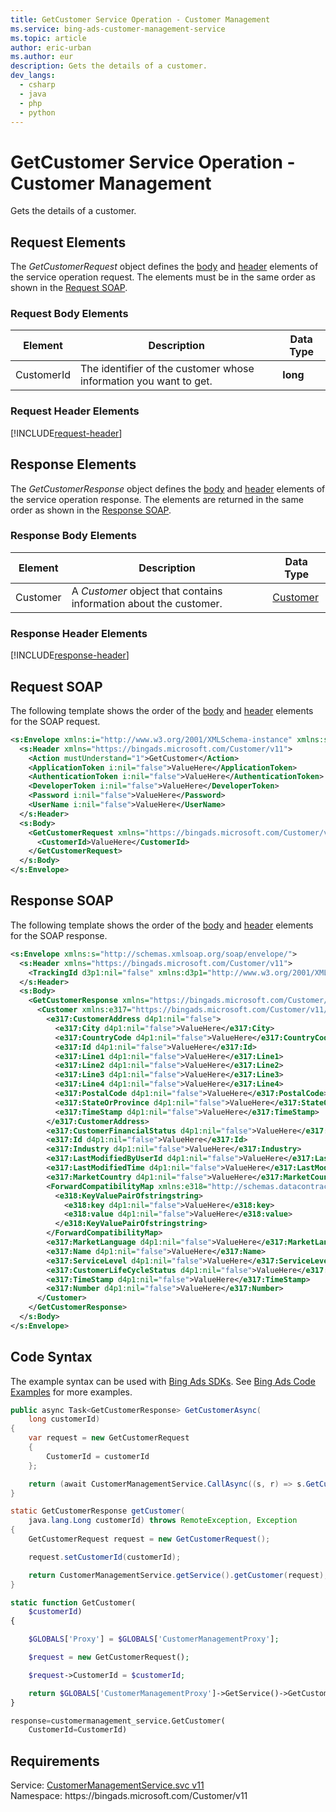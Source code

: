 ```yaml
---
title: GetCustomer Service Operation - Customer Management
ms.service: bing-ads-customer-management-service
ms.topic: article
author: eric-urban
ms.author: eur
description: Gets the details of a customer.
dev_langs: 
  - csharp
  - java
  - php
  - python
---
```

# GetCustomer Service Operation - Customer Management
Gets the details of a customer.

## <a name="request"></a>Request Elements
The *GetCustomerRequest* object defines the [body](#request-body) and [header](#request-header) elements of the service operation request. The elements must be in the same order as shown in the [Request SOAP](#request-soap). 

### <a name="request-body"></a>Request Body Elements

|Element|Description|Data Type|
|-----------|---------------|-------------|
|<a name="customerid"></a>CustomerId|The identifier of the customer whose information you want to get.|**long**|

### <a name="request-header"></a>Request Header Elements
[!INCLUDE[request-header](./includes/request-header)]

## <a name="response"></a>Response Elements
The *GetCustomerResponse* object defines the [body](#response-body) and [header](#response-header) elements of the service operation response. The elements are returned in the same order as shown in the [Response SOAP](#response-soap).

### <a name="response-body"></a>Response Body Elements

|Element|Description|Data Type|
|-----------|---------------|-------------|
|<a name="customer"></a>Customer|A *Customer* object that contains information about the customer.|[Customer](customer)|

### <a name="response-header"></a>Response Header Elements
[!INCLUDE[response-header](./includes/response-header)]

## <a name="request-soap"></a>Request SOAP
The following template shows the order of the [body](#request-body) and [header](#request-header) elements for the SOAP request.

```xml
<s:Envelope xmlns:i="http://www.w3.org/2001/XMLSchema-instance" xmlns:s="http://schemas.xmlsoap.org/soap/envelope/">
  <s:Header xmlns="https://bingads.microsoft.com/Customer/v11">
    <Action mustUnderstand="1">GetCustomer</Action>
    <ApplicationToken i:nil="false">ValueHere</ApplicationToken>
    <AuthenticationToken i:nil="false">ValueHere</AuthenticationToken>
    <DeveloperToken i:nil="false">ValueHere</DeveloperToken>
    <Password i:nil="false">ValueHere</Password>
    <UserName i:nil="false">ValueHere</UserName>
  </s:Header>
  <s:Body>
    <GetCustomerRequest xmlns="https://bingads.microsoft.com/Customer/v11">
      <CustomerId>ValueHere</CustomerId>
    </GetCustomerRequest>
  </s:Body>
</s:Envelope>
```

## <a name="response-soap"></a>Response SOAP
The following template shows the order of the [body](#response-body) and [header](#response-header) elements for the SOAP response.

```xml
<s:Envelope xmlns:s="http://schemas.xmlsoap.org/soap/envelope/">
  <s:Header xmlns="https://bingads.microsoft.com/Customer/v11">
    <TrackingId d3p1:nil="false" xmlns:d3p1="http://www.w3.org/2001/XMLSchema-instance">ValueHere</TrackingId>
  </s:Header>
  <s:Body>
    <GetCustomerResponse xmlns="https://bingads.microsoft.com/Customer/v11">
      <Customer xmlns:e317="https://bingads.microsoft.com/Customer/v11/Entities" d4p1:nil="false" xmlns:d4p1="http://www.w3.org/2001/XMLSchema-instance">
        <e317:CustomerAddress d4p1:nil="false">
          <e317:City d4p1:nil="false">ValueHere</e317:City>
          <e317:CountryCode d4p1:nil="false">ValueHere</e317:CountryCode>
          <e317:Id d4p1:nil="false">ValueHere</e317:Id>
          <e317:Line1 d4p1:nil="false">ValueHere</e317:Line1>
          <e317:Line2 d4p1:nil="false">ValueHere</e317:Line2>
          <e317:Line3 d4p1:nil="false">ValueHere</e317:Line3>
          <e317:Line4 d4p1:nil="false">ValueHere</e317:Line4>
          <e317:PostalCode d4p1:nil="false">ValueHere</e317:PostalCode>
          <e317:StateOrProvince d4p1:nil="false">ValueHere</e317:StateOrProvince>
          <e317:TimeStamp d4p1:nil="false">ValueHere</e317:TimeStamp>
        </e317:CustomerAddress>
        <e317:CustomerFinancialStatus d4p1:nil="false">ValueHere</e317:CustomerFinancialStatus>
        <e317:Id d4p1:nil="false">ValueHere</e317:Id>
        <e317:Industry d4p1:nil="false">ValueHere</e317:Industry>
        <e317:LastModifiedByUserId d4p1:nil="false">ValueHere</e317:LastModifiedByUserId>
        <e317:LastModifiedTime d4p1:nil="false">ValueHere</e317:LastModifiedTime>
        <e317:MarketCountry d4p1:nil="false">ValueHere</e317:MarketCountry>
        <ForwardCompatibilityMap xmlns:e318="http://schemas.datacontract.org/2004/07/System.Collections.Generic" d4p1:nil="false">
          <e318:KeyValuePairOfstringstring>
            <e318:key d4p1:nil="false">ValueHere</e318:key>
            <e318:value d4p1:nil="false">ValueHere</e318:value>
          </e318:KeyValuePairOfstringstring>
        </ForwardCompatibilityMap>
        <e317:MarketLanguage d4p1:nil="false">ValueHere</e317:MarketLanguage>
        <e317:Name d4p1:nil="false">ValueHere</e317:Name>
        <e317:ServiceLevel d4p1:nil="false">ValueHere</e317:ServiceLevel>
        <e317:CustomerLifeCycleStatus d4p1:nil="false">ValueHere</e317:CustomerLifeCycleStatus>
        <e317:TimeStamp d4p1:nil="false">ValueHere</e317:TimeStamp>
        <e317:Number d4p1:nil="false">ValueHere</e317:Number>
      </Customer>
    </GetCustomerResponse>
  </s:Body>
</s:Envelope>
```

## <a name="example"></a>Code Syntax
The example syntax can be used with [Bing Ads SDKs](/bingads/guides/client-libraries). See [Bing Ads Code Examples](/bingads/guides/code-examples) for more examples.
```csharp
public async Task<GetCustomerResponse> GetCustomerAsync(
	long customerId)
{
	var request = new GetCustomerRequest
	{
		CustomerId = customerId
	};

	return (await CustomerManagementService.CallAsync((s, r) => s.GetCustomerAsync(r), request));
}
```
```java
static GetCustomerResponse getCustomer(
	java.lang.Long customerId) throws RemoteException, Exception
{
	GetCustomerRequest request = new GetCustomerRequest();

	request.setCustomerId(customerId);

	return CustomerManagementService.getService().getCustomer(request);
}
```
```php
static function GetCustomer(
	$customerId)
{

	$GLOBALS['Proxy'] = $GLOBALS['CustomerManagementProxy'];

	$request = new GetCustomerRequest();

	$request->CustomerId = $customerId;

	return $GLOBALS['CustomerManagementProxy']->GetService()->GetCustomer($request);
}
```
```python
response=customermanagement_service.GetCustomer(
	CustomerId=CustomerId)
```

## Requirements
Service: [CustomerManagementService.svc v11](https://clientcenter.api.bingads.microsoft.com/Api/CustomerManagement/v11/CustomerManagementService.svc)  
Namespace: https\://bingads.microsoft.com/Customer/v11  

